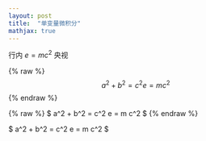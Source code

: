 ```yaml
---
layout: post
title:  "单变量微积分"
mathjax: true
---
```


行内 $e = m c^2$ 央视

{% raw %}
    $$
    a^2 + b^2 = c^2
    e = m c^2
    $$
{% endraw %}

{% raw %}
    $
    a^2 + b^2 = c^2
    e = m c^2
    $
{% endraw %}

$
    a^2 + b^2 = c^2
    e = m c^2
$